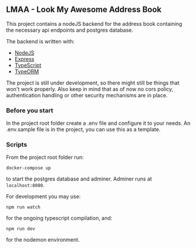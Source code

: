 ## LMAA - Look My Awesome Address Book

This project contains a nodeJS backend for the address book containing the necessary api endpoints and postgres database.

The backend is written with:

- [NodeJS](https://nodejs.org/en/)
- [Express](https://expressjs.com/)
- [TypeScript](https://www.typescriptlang.org/)
- [TypeORM](https://typeorm.io/#/)

The project is still under development, so there might still be things that won't work properly. Also keep in mind that as of now no cors policy, authentication handling or other security mechanisms are in place.

### Before you start

In the project root folder create a .env file and configure it to your needs. An .env.sample file is in the project, you can use this as a template.

### Scripts

From the project root folder run:

`docker-compose up`

to start the postgres database and adminer. Adminer runs at `localhost:8080`.

For development you may use:

`npm run watch`

for the ongoing typescript compilation, and:

`npm run dev`

for the nodemon environment.
